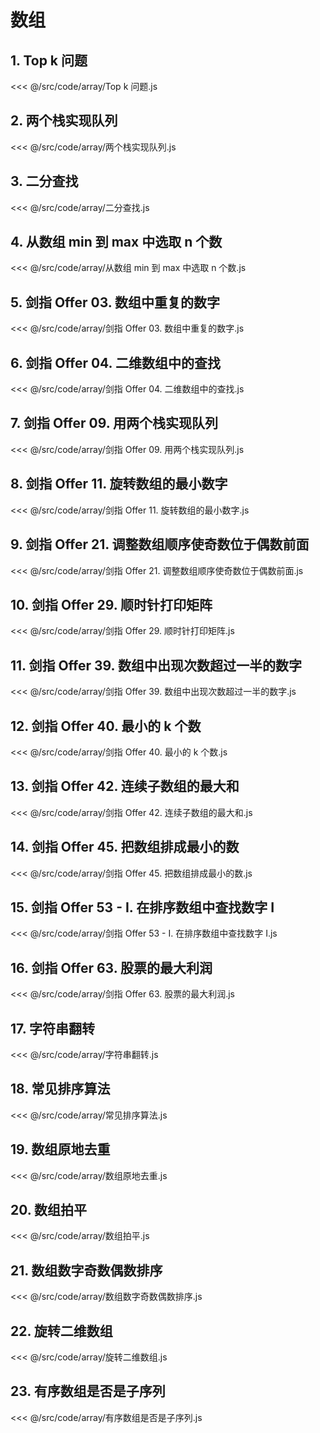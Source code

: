 # 数组

## 1. Top k 问题

<<< @/src/code/array/Top k 问题.js

## 2. 两个栈实现队列

<<< @/src/code/array/两个栈实现队列.js

## 3. 二分查找

<<< @/src/code/array/二分查找.js

## 4. 从数组 min 到 max 中选取 n 个数

<<< @/src/code/array/从数组 min 到 max 中选取 n 个数.js

## 5. 剑指 Offer 03. 数组中重复的数字

<<< @/src/code/array/剑指 Offer 03. 数组中重复的数字.js

## 6. 剑指 Offer 04. 二维数组中的查找

<<< @/src/code/array/剑指 Offer 04. 二维数组中的查找.js

## 7. 剑指 Offer 09. 用两个栈实现队列

<<< @/src/code/array/剑指 Offer 09. 用两个栈实现队列.js

## 8. 剑指 Offer 11. 旋转数组的最小数字

<<< @/src/code/array/剑指 Offer 11. 旋转数组的最小数字.js

## 9. 剑指 Offer 21. 调整数组顺序使奇数位于偶数前面

<<< @/src/code/array/剑指 Offer 21. 调整数组顺序使奇数位于偶数前面.js

## 10. 剑指 Offer 29. 顺时针打印矩阵

<<< @/src/code/array/剑指 Offer 29. 顺时针打印矩阵.js

## 11. 剑指 Offer 39. 数组中出现次数超过一半的数字

<<< @/src/code/array/剑指 Offer 39. 数组中出现次数超过一半的数字.js

## 12. 剑指 Offer 40. 最小的 k 个数

<<< @/src/code/array/剑指 Offer 40. 最小的 k 个数.js

## 13. 剑指 Offer 42. 连续子数组的最大和

<<< @/src/code/array/剑指 Offer 42. 连续子数组的最大和.js

## 14. 剑指 Offer 45. 把数组排成最小的数

<<< @/src/code/array/剑指 Offer 45. 把数组排成最小的数.js

## 15. 剑指 Offer 53 - I. 在排序数组中查找数字 I

<<< @/src/code/array/剑指 Offer 53 - I. 在排序数组中查找数字 I.js

## 16. 剑指 Offer 63. 股票的最大利润

<<< @/src/code/array/剑指 Offer 63. 股票的最大利润.js

## 17. 字符串翻转

<<< @/src/code/array/字符串翻转.js

## 18. 常见排序算法

<<< @/src/code/array/常见排序算法.js

## 19. 数组原地去重

<<< @/src/code/array/数组原地去重.js

## 20. 数组拍平

<<< @/src/code/array/数组拍平.js

## 21. 数组数字奇数偶数排序

<<< @/src/code/array/数组数字奇数偶数排序.js

## 22. 旋转二维数组

<<< @/src/code/array/旋转二维数组.js

## 23. 有序数组是否是子序列

<<< @/src/code/array/有序数组是否是子序列.js